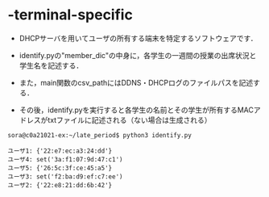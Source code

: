 # -terminal-specific
- DHCPサーバを用いてユーザの所有する端末を特定するソフトウェアです．

- identify.pyの"member_dic"の中身に，各学生の一週間の授業の出席状況と学生名を記述する．
- また，main関数のcsv_pathにはDDNS・DHCPログのファイルパスを記述する．
- その後，identify.pyを実行すると各学生の名前とその学生が所有するMACアドレスがtxtファイルに記述される（ない場合は生成される）
```identify.pyを実行
sora@c0a21021-ex:~/late_period$ python3 identify.py
```

```出力先ファイルのtxtファイル
ユーザ1: {'22:e7:ec:a3:24:dd'}
ユーザ4: set('3a:f1:07:9d:47:c1')
ユーザ5: {'26:5c:3f:ce:45:a5'}
ユーザ3: set('f2:ba:d9:ef:c7:ee')
ユーザ2: {'22:e8:21:dd:6b:42'}
```
